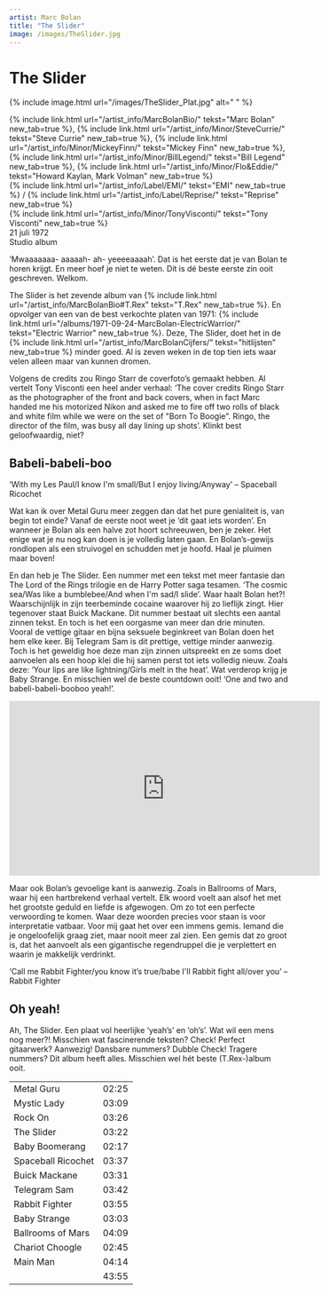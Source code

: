 ```yaml
---
artist: Marc Bolan
title: "The Slider"
image: /images/TheSlider.jpg
---
```


# The Slider

{% include image.html url="/images/TheSlider_Plat.jpg" alt=" " %}

<span class="bio-cd">
{% include link.html url="/artist_info/MarcBolanBio/" tekst="Marc Bolan" new_tab=true %}, {% include link.html url="/artist_info/Minor/SteveCurrie/" tekst="Steve Currie" new_tab=true %}, {% include link.html url="/artist_info/Minor/MickeyFinn/" tekst="Mickey Finn" new_tab=true %}, {% include link.html url="/artist_info/Minor/BillLegend/" tekst="Bill Legend" new_tab=true %}, {% include link.html url="/artist_info/Minor/Flo&Eddie/" tekst="Howard Kaylan, Mark Volman" new_tab=true %}<br>
{% include link.html url="/artist_info/Label/EMI/" tekst="EMI" new_tab=true %} / {% include link.html url="/artist_info/Label/Reprise/" tekst="Reprise" new_tab=true %}
<br>
{% include link.html url="/artist_info/Minor/TonyVisconti/" tekst="Tony Visconti" new_tab=true %}<br>
</span>
21 juli 1972<br>
Studio album

‘<span class="dialect">Mwaaaaaaa- aaaaah- ah- yeeeeaaaah’</span>. Dat is het eerste dat je van Bolan te horen krijgt. En meer hoef je niet te weten. Dit is dé beste eerste zin ooit geschreven. Welkom. 

<span class="engels">The Slider</span> is het zevende album van {% include link.html url="/artist_info/MarcBolanBio#T.Rex" tekst="T.Rex" new_tab=true %}. En opvolger van een van de <span tooltip="Official Charts, All The Numer 1 Albums, Auteur onbekend, geraadpleegd op 20/06/2017 {% include link.html tekst='Bron' url='http://www.officialcharts.com/chart-news/all-the-number-1-albums__7949/' escaped=true new_tab=true %}">best verkochte platen van 1971</span>: {% include link.html url="/albums/1971-09-24-MarcBolan-ElectricWarrior/" tekst="Electric Warrior" new_tab=true %}. Deze, <span class="engels">The Slider</span>, doet het in de
{% include link.html url="/artist_info/MarcBolanCijfers/" tekst="hitlijsten" new_tab=true %} minder goed. Al is zeven weken in de top tien iets waar velen alleen maar van kunnen dromen. 

Volgens de credits zou <span tooltip="Ringo Starr was de drummer van de bekende Liverpoolse band The Beatles. Sinds 1970 werkt Starr aan zijn solo-carrière. Hiij werd geboren op 7 july 1940, onder de naam Richard Starkley.">Ringo Starr</span> de coverfoto’s gemaakt hebben. Al vertelt Tony Visconti een heel ander verhaal: <span tooltip="WayBackMachine, T.Rex: The Slider / Bolan Boogie, Auteur onbekend, geraadpleegd op 17/02/2017 {% include link.html tekst='Bron' url='https://web.archive.org/web/20040318082434/http://www.tonyvisconti.com/artists/trex/slider.htm' escaped=true new_tab=true %}">‘The cover credits Ringo Starr as the photographer of the front and back covers, when in fact Marc handed me his motorized Nikon and asked me to fire off two rolls of black and white film while we were on the set of "Born To Boogie". Ringo, the director of the film, was busy all day lining up shots’</span>. Klinkt best geloofwaardig, niet?

## Babeli-babeli-boo

<div class="uitgelicht">‘With my Les Paul/I know I'm small/But I enjoy living/Anyway’ – Spaceball Ricochet
</div>

Wat kan ik over <span class="engels">Metal Guru</span> meer zeggen dan dat het pure genialiteit is, van begin tot einde? Vanaf de eerste noot weet je ‘dit gaat iets worden’. En wanneer je Bolan als een halve zot hoort schreeuwen, ben je zeker. Het enige wat je nu nog kan doen is je volledig laten gaan. En Bolan’s-gewijs rondlopen als een struivogel en schudden met je hoofd. Haal je pluimen maar boven! 

En dan heb je <span class="engels">The Slider</span>. Een nummer met een tekst met meer fantasie dan <span tooltip=" The Lord of the Rings is een trilogie, geschreven door J.R.R. Tolikien, en werd voor het eerst uitgegeven in 1954. Het is het vervolg op het kinderboek De Hobbit, dat al in 1937 het levenlicht zag. Misschien even populair als het werk van Tolkien zijn de films. Deze zijn geregisseerd door de Nieuw-Zeelander Peter Jackson. ">The Lord of the Rings</span> trilogie en de <span tooltip="Het verhaal van Harry Potter bestaat uit zeven boeken geschreven door de Britse schrijfster J.K. Rowling. De boeken nemen je mee door de jeugd van een jonge tovenaar: Harry Potter en zijn twee vrienden Ron en Hermelijk. Begin jaren 2000 werd het verhaal verfilmd. De achtste en laatste film kwam uit in 2011.">Harry Potter saga</span> tesamen. ‘<span class="engels">The cosmic sea/Was like a bumblebee/And when I'm sad/I slide</span>’. Waar haalt Bolan het?! Waarschijnlijk in zijn teerbeminde cocaine waarover hij zo lieflijk zingt. Hier tegenover staat <span class="engels">Buick Mackane</span>. Dit nummer bestaat uit slechts een aantal zinnen tekst. En toch is het een oorgasme van meer dan drie minuten. Vooral de vettige gitaar en bijna seksuele beginkreet van Bolan doen het hem elke keer. Bij <span class="engels">Telegram Sam</span> is dit prettige, vettige minder aanwezig. Toch is het geweldig hoe deze man zijn zinnen uitspreekt en ze soms doet aanvoelen als een hoop klei die hij samen perst tot iets volledig nieuw. Zoals deze: ‘<span class="engels">Your lips are like lightning/Girls melt in the heat</span>’. Wat verderop krijg je <span class="engels">Baby Strange</span>. En misschien wel de beste <span class="engels">countdown</span> ooit! 
‘<span class="engels">One and two and babeli-babeli-booboo yeah!</span>’. 

<iframe width="560" height="315" src="https://www.youtube.com/embed/EloSJ_9ZsO0" frameborder="0" allowfullscreen></iframe>

Maar ook Bolan’s gevoelige kant is aanwezig. Zoals in <span class="engels">Ballrooms of Mars</span>, waar hij een hartbrekend verhaal vertelt. Elk woord voelt aan alsof het met het grootste geduld en liefde is afgewogen. Om zo tot een perfecte verwoording te komen. Waar deze woorden precies voor staan is voor interpretatie vatbaar. Voor mij gaat het over een immens gemis. Iemand die je ongeloofelijk graag ziet, maar nooit meer zal zien. Een gemis dat zo groot is, dat het aanvoelt als een gigantische regendruppel die je verplettert en waarin je makkelijk verdrinkt. 

<div class="uitgelicht">‘Call me Rabbit Fighter/you know it’s true/babe I'll Rabbit fight all/over you’ – Rabbit Fighter</div>

## Oh yeah!

Ah, <span class="engels">The Slider</span>. Een plaat vol heerlijke ‘<span class="engels">yeah’s</span>’ en ‘<span class="engels">oh’s</span>’. Wat wil een mens nog meer?! Misschien wat fascinerende teksten? <span class="engels">Check</span>! Perfect gitaarwerk? Aanwezig! Dansbare nummers? <span class="engels">Dubble Check</span>! Tragere nummers? Dit album heeft alles. Misschien wel hét beste (<span class="engels">T.Rex</span>-)album ooit.
<div class="witregel"> </div>

<table>
	<tr>
		<td>Metal Guru</td>
		<td>02:25</td>
	</tr>
	<tr>
		<td>Mystic Lady</td>
		<td>03:09</td>
	</tr>
	<tr>
		<td>Rock On</td>
		<td>03:26</td>
	</tr>
		<tr>
		<td>The Slider</td>
		<td>03:22</td>
	</tr>
	<tr>
		<td>Baby Boomerang</td>
		<td>02:17</td>
	</tr>
	<tr>
		<td>Spaceball Ricochet</td>
		<td>03:37</td>
	</tr>
	<tr>
		<td>Buick Mackane</td>
		<td>03:31</td>
	</tr>
	<tr>
		<td>Telegram Sam</td>
		<td>03:42</td>
	</tr>
	<tr>
		<td>Rabbit Fighter</td>
		<td>03:55</td>
	</tr>
	<tr>
		<td>Baby Strange</td>
		<td>03:03</td>
	</tr>
	<tr>
		<td>Ballrooms of Mars</td>
		<td>04:09</td>
	</tr>
	<tr>
		<td>Chariot Choogle</td>
		<td>02:45</td>
	</tr>
	<tr>
		<td>Main Man</td>
		<td>04:14</td>
	</tr>
	<tr>
		<td> </td>
		<td>43:55</td>
	</tr>
</table>
